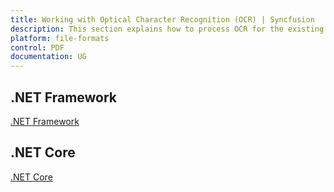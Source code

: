 ```yaml
---
title: Working with Optical Character Recognition (OCR) | Syncfusion
description: This section explains how to process OCR for the existing PDF document
platform: file-formats
control: PDF
documentation: UG
---
```


## .NET Framework

[.NET Framework](fileformat-docs\File-Formats\PDF\Working_with_OCR\.NET_Framework ".NET Framework")

## .NET Core

[.NET Core](fileformat-docs\File-Formats\PDF\Working_with_OCR\.NET_Core  ".NET Core")